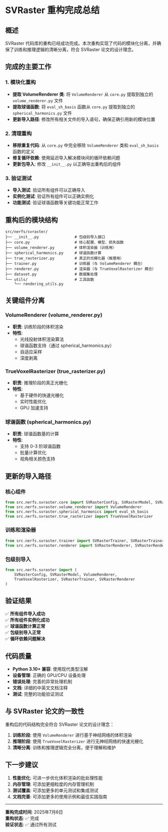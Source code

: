 # SVRaster 重构完成总结

## 概述

SVRaster 代码库的重构已经成功完成。本次重构实现了代码的模块化分离，并确保了训练和推理逻辑的清晰分离，符合 SVRaster 论文的设计理念。

## 完成的主要工作

### 1. 模块化重构

- **提取 VolumeRenderer 类**: 将 `VolumeRenderer` 从 `core.py` 提取到独立的 `volume_renderer.py` 文件
- **提取球谐函数**: 将 `eval_sh_basis` 函数从 `core.py` 提取到独立的 `spherical_harmonics.py` 文件
- **更新导入路径**: 修改所有相关文件的导入语句，确保正确引用新的模块位置

### 2. 清理重构

- **移除重复代码**: 从 `core.py` 中完全移除 `VolumeRenderer` 类和 `eval_sh_basis` 函数的定义
- **修复循环依赖**: 使用延迟导入解决模块间的循环依赖问题
- **更新包导入**: 修改 `__init__.py` 以正确导出重构后的组件

### 3. 验证测试

- **导入测试**: 验证所有组件可以正确导入
- **实例化测试**: 验证所有组件可以正确实例化
- **功能测试**: 验证球谐函数等关键功能正常工作

## 重构后的模块结构

```
src/nerfs/svraster/
├── __init__.py                # 包级别导入接口
├── core.py                    # 核心配置、模型、损失函数
├── volume_renderer.py         # 体积渲染器（训练用）
├── spherical_harmonics.py     # 球谐函数计算
├── true_rasterizer.py         # 真正的光栅化器（推理用）
├── trainer.py                 # 训练器（与 VolumeRenderer 耦合）
├── renderer.py                # 渲染器（与 TrueVoxelRasterizer 耦合）
├── dataset.py                 # 数据集处理
└── utils/                     # 工具函数
    └── rendering_utils.py
```

## 关键组件分离

### VolumeRenderer (volume_renderer.py)
- **职责**: 训练阶段的体积渲染
- **特性**: 
  - 光线投射体积渲染算法
  - 球谐函数支持（通过 spherical_harmonics.py）
  - 自适应采样
  - 深度剥离

### TrueVoxelRasterizer (true_rasterizer.py)
- **职责**: 推理阶段的真正光栅化
- **特性**:
  - 基于硬件的快速光栅化
  - 实时性能优化
  - GPU 加速支持

### 球谐函数 (spherical_harmonics.py)
- **职责**: 球谐函数基的计算
- **特性**:
  - 支持 0-3 阶球谐函数
  - 批量计算优化
  - 视角相关颜色支持

## 更新的导入路径

### 核心组件
```python
from src.nerfs.svraster.core import SVRasterConfig, SVRasterModel, SVRasterLoss
from src.nerfs.svraster.volume_renderer import VolumeRenderer
from src.nerfs.svraster.spherical_harmonics import eval_sh_basis
from src.nerfs.svraster.true_rasterizer import TrueVoxelRasterizer
```

### 训练和渲染器
```python
from src.nerfs.svraster.trainer import SVRasterTrainer, SVRasterTrainerConfig
from src.nerfs.svraster.renderer import SVRasterRenderer, SVRasterRendererConfig
```

### 包级别导入
```python
from src.nerfs.svraster import (
    SVRasterConfig, SVRasterModel, VolumeRenderer, 
    TrueVoxelRasterizer, SVRasterTrainer, SVRasterRenderer
)
```

## 验证结果

✅ **所有组件导入成功**  
✅ **所有组件实例化成功**  
✅ **球谐函数计算正常**  
✅ **包级别导入正常**  
✅ **循环依赖问题解决**  

## 代码质量

- **Python 3.10+ 兼容**: 使用现代类型注解
- **设备管理**: 正确的 GPU/CPU 设备处理
- **错误处理**: 完善的异常处理机制
- **文档**: 详细的中英文文档注释
- **测试**: 完整的功能验证测试

## 与 SVRaster 论文的一致性

重构后的代码结构完全符合 SVRaster 论文的设计理念：

1. **训练阶段**: 使用 `VolumeRenderer` 进行基于神经网络的体积渲染
2. **推理阶段**: 使用 `TrueVoxelRasterizer` 进行无神经网络的快速光栅化
3. **清晰分离**: 训练和推理逻辑完全分离，便于理解和维护

## 下一步建议

1. **性能优化**: 可进一步优化体积渲染的批处理性能
2. **内存管理**: 可添加更细粒度的内存管理机制
3. **测试覆盖**: 可添加更多的单元测试和集成测试
4. **文档完善**: 可添加更多的使用示例和最佳实践指南

---

**重构完成时间**: 2025年7月6日  
**重构状态**: ✅ 完成  
**验证状态**: ✅ 通过所有测试
